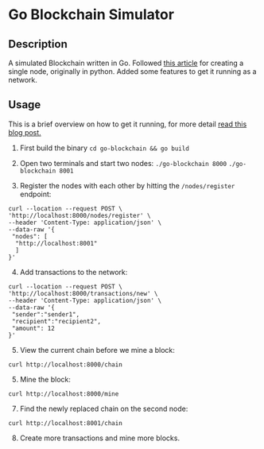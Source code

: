 # Go Blockchain Simulator

## Description

A simulated Blockchain written in Go. Followed [this article](https://hackernoon.com/learn-blockchains-by-building-one-117428612f46) for creating a single node, originally in python. Added some features to get it running as a network.

## Usage

This is a brief overview on how to get it running, for more detail [read this blog post.](https://medium.com/@brandon.r.caton/creating-a-blockchain-network-in-go-6612a132b978)

1. First build the binary `cd go-blockchain && go build`

2. Open two terminals and start two nodes: `./go-blockchain 8000` `./go-blockchain 8001`

3. Register the nodes with each other by hitting the `/nodes/register` endpoint:
```
curl --location --request POST \
'http://localhost:8000/nodes/register' \
--header 'Content-Type: application/json' \
--data-raw '{
 "nodes": [
  "http://localhost:8001"
  ]
}'
```

4. Add transactions to the network:
```
curl --location --request POST \
'http://localhost:8000/transactions/new' \
--header 'Content-Type: application/json' \
--data-raw '{
 "sender":"sender1",
 "recipient":"recipient2",
 "amount": 12
}'
```

5. View the current chain before we mine a block:
```
curl http://localhost:8000/chain
```

5. Mine the block:
```
curl http://localhost:8000/mine
```

7. Find the newly replaced chain on the second node:
```
curl http://localhost:8001/chain
```

8. Create more transactions and mine more blocks.
